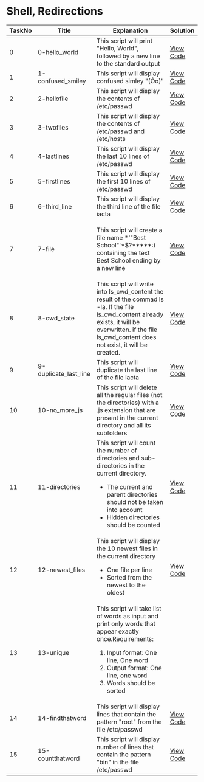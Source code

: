 <h1> Shell, Redirections </h1>

| TaskNo | Title | Explanation | Solution |
|-----------|------------|---------|-----------|
| 0 | 0-hello_world | This script will print "Hello, World", followed by a new line to the standard output | <a href = "https://github.com/Gtindi/alx-system_engineering-devops/blob/main/0x02-shell_redirections/0-hello_world"> View Code </a> |
| 1 | 1-confused_smiley | This script will display confused simley "(Ôo)' | <a href = "https://github.com/Gtindi/alx-system_engineering-devops/blob/main/0x02-shell_redirections/1-confused_smiley"> View Code</a> |
| 2 | 2-hellofile | This script will display the contents of /etc/passwd | <a href = "https://github.com/Gtindi/alx-system_engineering-devops/blob/main/0x02-shell_redirections/2-hellofile"> View Code</a> |
| 3 | 3-twofiles | This script will display the contents of /etc/passwd and /etc/hosts | <a href = "https://github.com/Gtindi/alx-system_engineering-devops/blob/main/0x02-shell_redirections/3-twofiles"> View Code </a> |
| 4 | 4-lastlines | This script will display the last 10 lines of /etc/passwd | <a href = "https://github.com/Gtindi/alx-system_engineering-devops/blob/main/0x02-shell_redirections/3-twofiles"> View Code </a> |
| 5 | 5-firstlines | This script will display the first 10 lines of /etc/passwd | <a href = "https://github.com/Gtindi/alx-system_engineering-devops/blob/main/0x02-shell_redirections/5-firstlines"> View Code</a> |
| 6 | 6-third_line | This script will display the third line of the file iacta | <a href = "https://github.com/Gtindi/alx-system_engineering-devops/blob/main/0x02-shell_redirections/6-third_line"> View Code </a>  |
| 7 | 7-file | <p> This script will create a file name *\'"Best School"'\*$?*****:) containing the text Best School ending by a new line  </p> | <a href = "https://github.com/Gtindi/alx-system_engineering-devops/blob/main/0x02-shell_redirections/7-file"> View Code </a> |
| 8 | 8-cwd_state | This script will write into ls_cwd_content the result of the commad ls -la. If the file ls_cwd_content already exists, it will be overwritten. if the file ls_cwd_content does not exist, it will be created. | <a href = "https://github.com/Gtindi/alx-system_engineering-devops/blob/main/0x02-shell_redirections/8-cwd_state"> View Code </a> |
| 9 | 9-duplicate_last_line | This script will duplicate the last line of the file iacta | <a href = "https://github.com/Gtindi/alx-system_engineering-devops/blob/main/0x02-shell_redirections/9-duplicate_last_line"> View Code </a> |
| 10 | 10-no_more_js | This script will delete all the regular files (not the directories) with a .js extension that are present in the current directory and all its subfolders | <a href = "https://github.com/Gtindi/alx-system_engineering-devops/blob/main/0x02-shell_redirections/10-no_more_js"> View Code </a> |
| 11 | 11-directories | This script will count the number of directories and sub-directories in the current directory. <ul><li> The current and parent directories should not be taken into account </li><li> Hidden directories should be counted </li></ul> | <a href = "https://github.com/Gtindi/alx-system_engineering-devops/blob/main/0x02-shell_redirections/11-directories"> View Code </a> |
| 12 | 12-newest_files | This script will display the 10 newest files in the current directory <ul><li> One file per line </li><li> Sorted from the newest to the oldest </li></ul> | <a href = "https://github.com/Gtindi/alx-system_engineering-devops/blob/main/0x02-shell_redirections/12-newest_files"> View Code </a> |
| 13 | 13-unique | This script will take list of words as input and print only words that appear exactly once.Requirements: <ol><li> Input format: One line, One word </li><li> Output format: One line, one word </li><li> Words should be sorted </li></ol> |
| 14 | 14-findthatword | This script will display lines that contain the pattern "root" from the file /etc/passwd | <a href = "https://github.com/Gtindi/alx-system_engineering-devops/blob/main/0x02-shell_redirections/14-findthatword"> View Code </a> |
| 15 | 15-countthatword | This script will display number of lines that contain the pattern "bin" in the file /etc/passwd | <a href = "https://github.com/Gtindi/alx-system_engineering-devops/blob/main/0x02-shell_redirections/15-countthatword"> View Code </a> |
